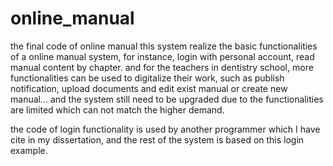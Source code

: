 # online_manual
the final code of online manual
this system realize the basic functionalities of a online manual system, for instance, login with personal account, read manual content by 
chapter. and for the teachers in dentistry school, more functionalities can be used to digitalize their work, such as publish notification,
upload documents and edit exist manual or create new manual... and the system still need to be upgraded due to the functionalities are limited
which can not match the higher demand. 

the code of login functionality is used by another programmer which I have cite in my dissertation, and the rest of the system is based on 
this login example. 

